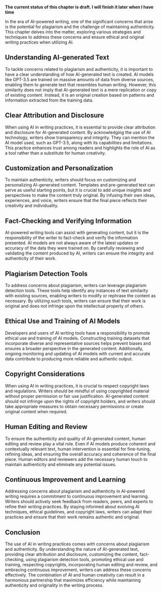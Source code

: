 **The current status of this chapter is draft. I will finish it later when I have time**

In the era of AI-powered writing, one of the significant concerns that arise is the potential for plagiarism and the challenge of maintaining authenticity. This chapter delves into the matter, exploring various strategies and techniques to address these concerns and ensure ethical and original writing practices when utilizing AI.

Understanding AI-generated Text
-------------------------------

To tackle concerns related to plagiarism and authenticity, it is important to have a clear understanding of how AI-generated text is created. AI models like GPT-3.5 are trained on massive amounts of data from diverse sources, enabling them to generate text that resembles human writing. However, this similarity does not imply that AI-generated text is a mere replication or copy of existing content. Instead, it is an original creation based on patterns and information extracted from the training data.

Clear Attribution and Disclosure
--------------------------------

When using AI in writing practices, it is essential to provide clear attribution and disclosure for AI-generated content. By acknowledging the use of AI technology, writers show transparency and integrity. They can mention the AI model used, such as GPT-3.5, along with its capabilities and limitations. This practice enhances trust among readers and highlights the role of AI as a tool rather than a substitute for human creativity.

Customization and Personalization
---------------------------------

To maintain authenticity, writers should focus on customizing and personalizing AI-generated content. Templates and pre-generated text can serve as useful starting points, but it is crucial to add unique insights and perspectives to make the content truly original. By infusing their own ideas, experiences, and voice, writers ensure that the final piece reflects their creativity and individuality.

Fact-Checking and Verifying Information
---------------------------------------

AI-powered writing tools can assist with generating content, but it is the responsibility of the writer to fact-check and verify the information presented. AI models are not always aware of the latest updates or accuracy of the data they were trained on. By carefully reviewing and validating the content produced by AI, writers can ensure the integrity and authenticity of their work.

Plagiarism Detection Tools
--------------------------

To address concerns about plagiarism, writers can leverage plagiarism detection tools. These tools help identify any instances of text similarity with existing sources, enabling writers to modify or rephrase the content as necessary. By utilizing such tools, writers can ensure that their work is original and does not infringe upon the intellectual property of others.

Ethical Use and Training of AI Models
-------------------------------------

Developers and users of AI writing tools have a responsibility to promote ethical use and training of AI models. Constructing training datasets that incorporate diverse and representative sources helps prevent biases and ensures a broader perspective in the generated content. Additionally, ongoing monitoring and updating of AI models with current and accurate data contribute to producing more reliable and authentic output.

Copyright Considerations
------------------------

When using AI in writing practices, it is crucial to respect copyright laws and regulations. Writers should be mindful of using copyrighted material without proper permission or fair use justification. AI-generated content should not infringe upon the rights of copyright holders, and writers should take appropriate measures to obtain necessary permissions or create original content when required.

Human Editing and Review
------------------------

To ensure the authenticity and quality of AI-generated content, human editing and review play a vital role. Even if AI models produce coherent and contextually relevant text, human intervention is essential for fine-tuning, refining ideas, and ensuring the overall accuracy and coherence of the final piece. Human editors and reviewers add the necessary human touch to maintain authenticity and eliminate any potential issues.

Continuous Improvement and Learning
-----------------------------------

Addressing concerns about plagiarism and authenticity in AI-powered writing requires a commitment to continuous improvement and learning. Writers should actively seek feedback from readers, peers, and experts to refine their writing practices. By staying informed about evolving AI techniques, ethical guidelines, and copyright laws, writers can adapt their practices and ensure that their work remains authentic and original.

Conclusion
----------

The use of AI in writing practices comes with concerns about plagiarism and authenticity. By understanding the nature of AI-generated text, providing clear attribution and disclosure, customizing the content, fact-checking, using plagiarism detection tools, promoting ethical use and training, respecting copyrights, incorporating human editing and review, and embracing continuous improvement, writers can address these concerns effectively. The combination of AI and human creativity can result in a harmonious partnership that maximizes efficiency while maintaining authenticity and originality in the writing process.
